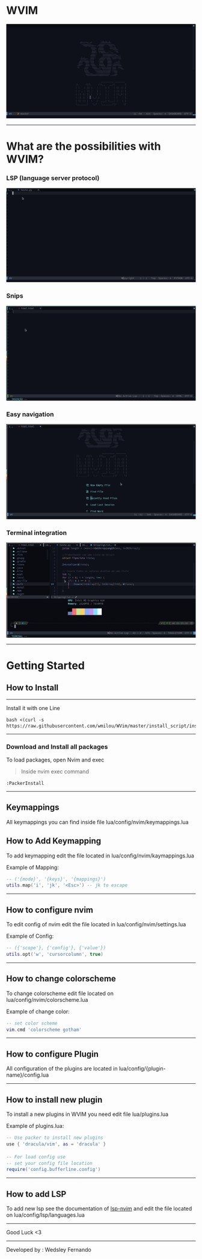 # WVIM 
![dashboard](https://github.com/WedsleyFernando/WVim/blob/master/images/dashboard_new.png?raw=true)

---------------

# What are the possibilities with WVIM?

### LSP (language server protocol)
![python-auto-import](https://github.com/WedsleyFernando/WVim/blob/master/images/lsp-python-function.gif?raw=true)
### Snips
![gif-snip-html5](https://github.com/WedsleyFernando/WVim/blob/master/images/snip-html5.gif?raw=true)
### Easy navigation
![easy-navigation](https://github.com/WedsleyFernando/WVim/blob/master/images/easy-navigation.gif?raw=true)
### Terminal integration
![terminal-integration](https://github.com/WedsleyFernando/WVim/blob/master/images/terminal-integration-new.gif?raw=true)

---------------

# Getting Started

## How to Install
---
Install it with one Line 

    bash <(curl -s https://raw.githubusercontent.com/wmilou/WVim/master/install_script/install.sh)

--- 

### Download and Install all packages
To load packages, open Nvim and exec 
> Inside nvim exec command

    :PackerInstall
 
---

## Keymappings

All keymappings you can find inside file lua/config/nvim/keymappings.lua

## How to Add Keymapping

To add keymapping edit the file located in lua/config/nvim/kaymappings.lua

Example of Mapping: 
``` lua
-- ('{mode}', '{keys}', '{mappings}')
utils.map('i', 'jk', '<Esc>') -- jk to escape
```

-------

## How to configure nvim

To edit config of nvim edit the file located in lua/config/nvim/settings.lua

Example of Config:

``` lua
-- ({'scope'}, {'config'}, {'value'})
utils.opt('w', 'cursorcolumn', true)
```

----------

## How to change colorscheme

To change colorscheme edit file located on lua/config/nvim/colorscheme.lua

Example of change color:

``` lua
-- set color scheme
vim.cmd 'colorscheme gotham'
```

-----------

## How to configure Plugin

All configuration of the plugins are located in lua/config/{plugin-name}/config.lua

------------

## How to install new plugin

To install a new plugins in WVIM you need edit file lua/plugins.lua 

Example of plugins.lua: 
``` lua
-- Use packer to install new plugins
use { 'dracula/vim', as = 'dracula' }

-- For load config use 
-- set your config file location
require('config.bufferline.config')
```

---------------

## How to add LSP 

To add new lsp see the documentation of [lsp-nvim](https://github.com/neovim/nvim-lspconfig/blob/master/CONFIG.md) and edit the file located on lua/config/lsp/languages.lua


----------
Good Luck    <3

----------
Developed by : Wedsley Fernando 
